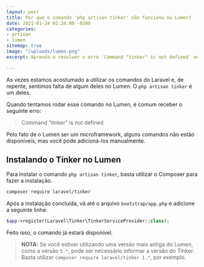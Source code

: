```yaml
---
layout: post
title: Por que o comando 'php artisan tinker' não funciona no Lumen?
date: 2021-01-24 02:24:00 -0200
categories:
- artisan
- lumen
sitemap: true
image: "/uploads/lumen.png"
excerpt: Aprenda a resolver o erro 'Command "tinker" is not defined' no Lumen.

---
```

As vezes estamos acostumado a utilizar os comandos do Laravel e, de repente, sentimos falta de algum deles no Lumen.
O `php artisan tinker` é um deles.

Quando tentamos rodar esse comando no Lumen, é comum receber o seguinte erro:

 > Command "tinker" is not defined

Pelo fato de o Lumen ser um microframework, alguns comandos não estão disponíveis, mas você pode adicioná-los manualmente. 

## Instalando o Tinker no Lumen

Para instalar o comando `php artisan tinker`, basta utilizar o Composer para fazer a instalação.

```bash
composer require laravel/tinker
```

Após a instalação concluída, vá até o arquivo `bootstrap/app.php` e adicione a seguinte linha:

```php
$app->register(Laravel\Tinker\TinkerServiceProvider::class);
```

Feito isso, o comando já estará disponivel.

> **NOTA:** Se você estiver utilizando uma versão mais antiga do Lumen, como a versão `5.*`, pode ser necessário informar a versão do Tinker. Basta utilizar `composer require laravel/tinker 1.*`, por exemplo.